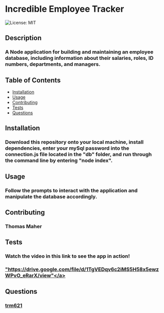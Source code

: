 # Incredible Employee Tracker
  ![License: MIT](https://img.shields.io/badge/License-MIT-yellow.svg)
  ## Description
  ### A Node application for building and maintaining an employee database, including information about their salaries, roles, ID numbers, departments, and managers.
  ## Table of Contents
  - <a href="#installation">Installation</a>
  - <a href="#usage">Usage</a>
  - <a href="#contributing">Contributing</a>
  - <a href="#tests">Tests</a>
  - <a href="#questions">Questions</a>
  ## Installation
  ### Download this repository onto your local machine, install dependencies, enter your mySql password into the connection.js file located in the "db" folder, and run through the command line by entering "node index".
  ## Usage
  ### Follow the prompts to interact with the application and manipulate the database accordingly.
  ## Contributing
  ### Thomas Maher
  ## Tests
  ### Watch the video in this link to see the app in action!
  ### <a href="https://drive.google.com/file/d/1TgVEDqv6c2iMS5H58x5ewzWPvO_eRarX/view">"https://drive.google.com/file/d/1TgVEDqv6c2iMS5H58x5ewzWPvO_eRarX/view"</a>
  ## Questions
  ### <a href="https://www.github.com/trm621">trm621</a>
